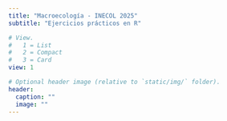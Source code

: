 ```yaml
---
title: "Macroecología - INECOL 2025"
subtitle: "Ejercicios prácticos en R"

# View.
#   1 = List
#   2 = Compact
#   3 = Card
view: 1

# Optional header image (relative to `static/img/` folder).
header:
  caption: ""
  image: ""
---
```

